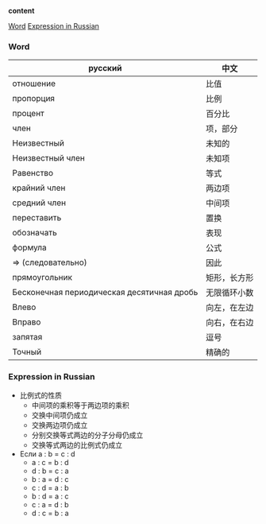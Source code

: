 **content**

[Word](#word)
[Expression in Russian](#expression-in-Russian)

### Word

| русский                                    | 中文     |
|--------------------------------------------|--------|
| отношение                                  | 比值     |
| пропорция                                  | 比例     |
| процент                                    | 百分比    |
| член                                       | 项，部分   |
| Неизвестный                                | 未知的    |
| Неизвестный член                           | 未知项    |
| Равенство                                  | 等式     |
| крайний член                               | 两边项    |
| средний член                               | 中间项    |
| переставить                                | 置换     |
| обозначать                                 | 表现     |
| формула                                    | 公式     |
| ⇒ \(следовательно\)                        | 因此     |
| прямоугольник                              | 矩形，长方形 |
| Бесконечная периодическая десятичная дробь | 无限循环小数 |
| Влево                                      | 向左，在左边 |
| Вправо                                     | 向右，在右边 |
| запятая                                    | 逗号     |
| Точный                                     | 精确的    |

### Expression in Russian

- 比例式的性质
  - 中间项的乘积等于两边项的乘积
  - 交换中间项仍成立
  - 交换两边项仍成立
  - 分别交换等式两边的分子分母仍成立
  - 交换等式两边的比例式仍成立
- Если а : b = с : d
  - a : с = b : d
  - d : b = с : а
  - b : a = d : c
  - с : d = a : b
  - b : d = a : c
  - с : а = d : b
  - d : с = b : a